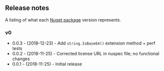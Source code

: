 ## Release notes

A listing of what each [Nuget package](https://www.nuget.org/packages/Haystack) version represents.

### v0
* 0.0.3 - (2018-12-23) - Add `string.IsBase64()` extension method + perf tests
* 0.0.2 - (2018-11-25) - Corrected license URL in nuspec file; no functional changes
* 0.0.1 - (2018-11-25) - Initial release
